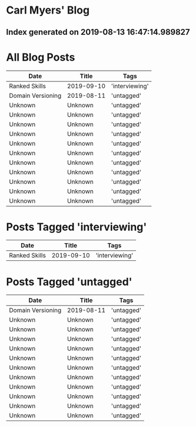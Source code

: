 # Carl Myers' Blog
## Index generated on 2019-08-13 16:47:14.989827


# All Blog Posts
| Date | Title | Tags |
| ---- | ----- | ---- |
| Ranked Skills | 2019-09-10 | 'interviewing' |
| Domain Versioning | 2019-08-11 | 'untagged' |
| Unknown | Unknown | 'untagged' |
| Unknown | Unknown | 'untagged' |
| Unknown | Unknown | 'untagged' |
| Unknown | Unknown | 'untagged' |
| Unknown | Unknown | 'untagged' |
| Unknown | Unknown | 'untagged' |
| Unknown | Unknown | 'untagged' |
| Unknown | Unknown | 'untagged' |
| Unknown | Unknown | 'untagged' |
| Unknown | Unknown | 'untagged' |
| Unknown | Unknown | 'untagged' |


# Posts Tagged 'interviewing'

| Date | Title | Tags |
| ---- | ----- | ---- |
| Ranked Skills | 2019-09-10 | 'interviewing' |


# Posts Tagged 'untagged'

| Date | Title | Tags |
| ---- | ----- | ---- |
| Domain Versioning | 2019-08-11 | 'untagged' |
| Unknown | Unknown | 'untagged' |
| Unknown | Unknown | 'untagged' |
| Unknown | Unknown | 'untagged' |
| Unknown | Unknown | 'untagged' |
| Unknown | Unknown | 'untagged' |
| Unknown | Unknown | 'untagged' |
| Unknown | Unknown | 'untagged' |
| Unknown | Unknown | 'untagged' |
| Unknown | Unknown | 'untagged' |
| Unknown | Unknown | 'untagged' |
| Unknown | Unknown | 'untagged' |


